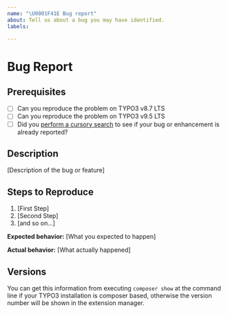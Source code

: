 ```yaml
---
name: "\U0001F41E Bug report"
about: Tell us about a bug you may have identified.
labels:

---
```


# Bug Report

## Prerequisites

* [ ] Can you reproduce the problem on TYPO3 v8.7 LTS
* [ ] Can you reproduce the problem on TYPO3 v9.5 LTS
* [ ] Did you [perform a cursory search](https://github.com/issues?q=is%3Aissue+user%3Abenjaminkott+repo%3Abenjaminkott%2Fbootstrap_package) to see if your bug or enhancement is already reported?

## Description

[Description of the bug or feature]

## Steps to Reproduce

1. [First Step]
2. [Second Step]
3. [and so on...]

**Expected behavior:** [What you expected to happen]

**Actual behavior:** [What actually happened]

## Versions

You can get this information from executing `composer show` at the command line if your TYPO3 installation is composer based, otherwise the version number will be shown in the extension manager.
